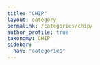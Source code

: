 ```yaml
---
title: "CHIP"
layout: category
permalink: /categories/chip/
author_profile: true
taxonomy: CHIP
sidebar:
  nav: "categories"
---
```

